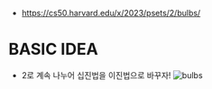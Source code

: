 - https://cs50.harvard.edu/x/2023/psets/2/bulbs/

# BASIC IDEA

- 2로 계속 나누어 십진법을 이진법으로 바꾸자!
  ![bulbs]("./bulbs.png")
